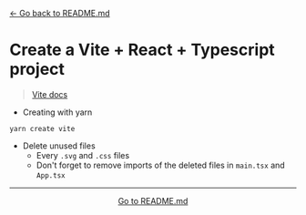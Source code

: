 [← Go back to README.md](/README.md#my-notes)

# Create a Vite + React + Typescript project

> [Vite docs](https://vitejs.dev/guide/#scaffolding-your-first-vite-project)

- Creating with yarn
```
yarn create vite
```

- Delete unused files
  - Every `.svg` and `.css` files
  - Don't forget to remove imports of the deleted files in `main.tsx` and `App.tsx`

---

<p align="center">
  <a href="https://github.com/gusgalote/timer-react-ts#my-notes">Go to README.md</a>
</p>

